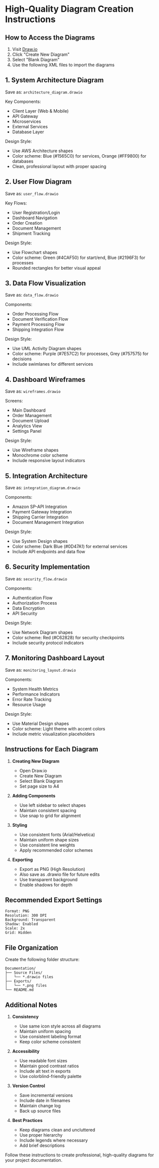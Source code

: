 # High-Quality Diagram Creation Instructions

## How to Access the Diagrams

1. Visit [Draw.io](https://app.diagrams.net/)
2. Click "Create New Diagram"
3. Select "Blank Diagram"
4. Use the following XML files to import the diagrams

## 1. System Architecture Diagram
Save as: `architecture_diagram.drawio`

Key Components:
- Client Layer (Web & Mobile)
- API Gateway
- Microservices
- External Services
- Database Layer

Design Style:
- Use AWS Architecture shapes
- Color scheme: Blue (#1565C0) for services, Orange (#FF9800) for databases
- Clean, professional layout with proper spacing

## 2. User Flow Diagram
Save as: `user_flow.drawio`

Key Flows:
- User Registration/Login
- Dashboard Navigation
- Order Creation
- Document Management
- Shipment Tracking

Design Style:
- Use Flowchart shapes
- Color scheme: Green (#4CAF50) for start/end, Blue (#2196F3) for processes
- Rounded rectangles for better visual appeal

## 3. Data Flow Visualization
Save as: `data_flow.drawio`

Components:
- Order Processing Flow
- Document Verification Flow
- Payment Processing Flow
- Shipping Integration Flow

Design Style:
- Use UML Activity Diagram shapes
- Color scheme: Purple (#7E57C2) for processes, Grey (#757575) for decisions
- Include swimlanes for different services

## 4. Dashboard Wireframes
Save as: `wireframes.drawio`

Screens:
- Main Dashboard
- Order Management
- Document Upload
- Analytics View
- Settings Panel

Design Style:
- Use Wireframe shapes
- Monochrome color scheme
- Include responsive layout indicators

## 5. Integration Architecture
Save as: `integration_diagram.drawio`

Components:
- Amazon SP-API Integration
- Payment Gateway Integration
- Shipping Carrier Integration
- Document Management Integration

Design Style:
- Use System Design shapes
- Color scheme: Dark Blue (#0D47A1) for external services
- Include API endpoints and data flow

## 6. Security Implementation
Save as: `security_flow.drawio`

Components:
- Authentication Flow
- Authorization Process
- Data Encryption
- API Security

Design Style:
- Use Network Diagram shapes
- Color scheme: Red (#C62828) for security checkpoints
- Include security protocol indicators

## 7. Monitoring Dashboard Layout
Save as: `monitoring_layout.drawio`

Components:
- System Health Metrics
- Performance Indicators
- Error Rate Tracking
- Resource Usage

Design Style:
- Use Material Design shapes
- Color scheme: Light theme with accent colors
- Include metric visualization placeholders

## Instructions for Each Diagram

1. **Creating New Diagram**
   - Open Draw.io
   - Create New Diagram
   - Select Blank Diagram
   - Set page size to A4

2. **Adding Components**
   - Use left sidebar to select shapes
   - Maintain consistent spacing
   - Use snap to grid for alignment

3. **Styling**
   - Use consistent fonts (Arial/Helvetica)
   - Maintain uniform shape sizes
   - Use consistent line weights
   - Apply recommended color schemes

4. **Exporting**
   - Export as PNG (High Resolution)
   - Also save as .drawio file for future edits
   - Use transparent background
   - Enable shadows for depth

## Recommended Export Settings

```
Format: PNG
Resolution: 300 DPI
Background: Transparent
Shadow: Enabled
Scale: 2x
Grid: Hidden
```

## File Organization

Create the following folder structure:
```
Documentation/
├── Source Files/
│   └── *.drawio files
├── Exports/
│   └── *.png files
└── README.md
```

## Additional Notes

1. **Consistency**
   - Use same icon style across all diagrams
   - Maintain uniform spacing
   - Use consistent labeling format
   - Keep color scheme consistent

2. **Accessibility**
   - Use readable font sizes
   - Maintain good contrast ratios
   - Include alt text in exports
   - Use colorblind-friendly palette

3. **Version Control**
   - Save incremental versions
   - Include date in filenames
   - Maintain change log
   - Back up source files

4. **Best Practices**
   - Keep diagrams clean and uncluttered
   - Use proper hierarchy
   - Include legends where necessary
   - Add brief descriptions

Follow these instructions to create professional, high-quality diagrams for your project documentation.
